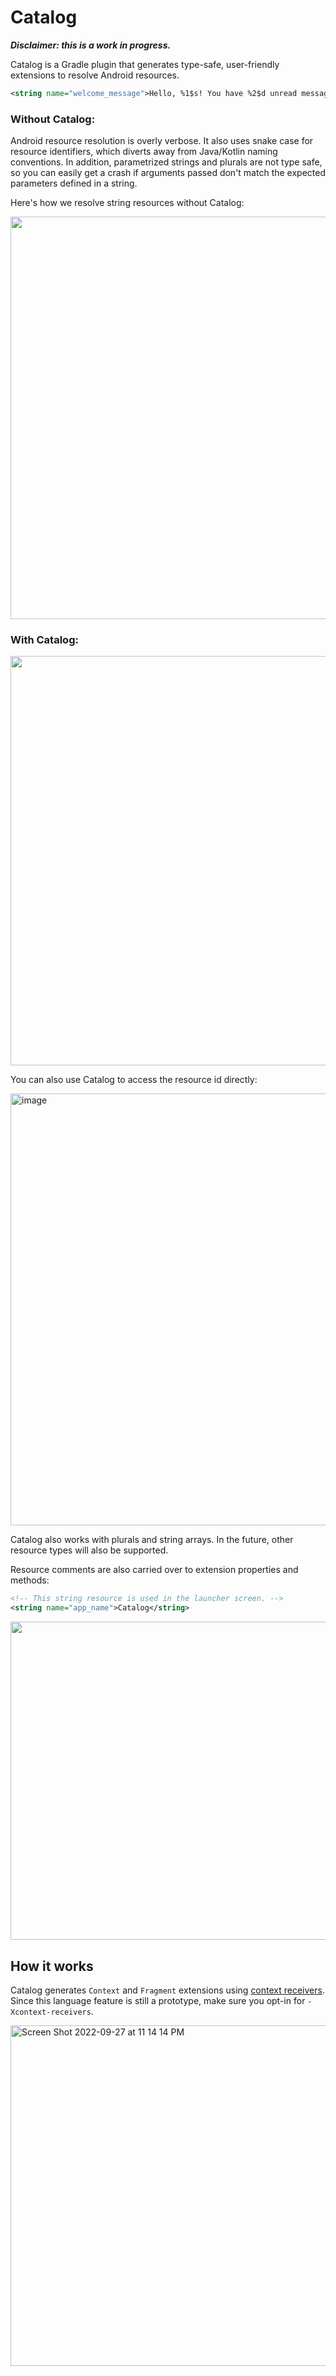 # Catalog

**_Disclaimer: this is a work in progress._**

Catalog is a Gradle plugin that generates type-safe, user-friendly extensions to resolve Android resources.

```xml
<string name="welcome_message">Hello, %1$s! You have %2$d unread messages.</string>
```

### Without Catalog:

Android resource resolution is overly verbose. It also uses snake case for resource identifiers,
which diverts away from Java/Kotlin naming conventions. In addition, parametrized strings and
plurals are not type safe, so you can easily get a crash if arguments passed don't match
the expected parameters defined in a string.

Here's how we resolve string resources without Catalog:

<img width="644" src="https://user-images.githubusercontent.com/1800351/192675500-9e4fff60-f2f3-4f26-8473-e4a7364530ab.png">

### With Catalog:

<img width="655" src="https://user-images.githubusercontent.com/1800351/192675528-d3463e82-197c-4f39-bfda-69fe43eceaa1.png">

You can also use Catalog to access the resource id directly:

<img width="691" alt="image" src="https://user-images.githubusercontent.com/1800351/192676118-423ead2a-3856-48b7-8637-866f64ca8ce1.png">

Catalog also works with plurals and string arrays. In the future, other resource types will also be supported.

Resource comments are also carried over to extension properties and methods:

```xml
<!-- This string resource is used in the launcher screen. -->
<string name="app_name">Catalog</string>
```

<img width="509" src="https://user-images.githubusercontent.com/1800351/192677607-06a8d538-8786-4419-98df-21ad0cd4acd5.png">

## How it works

Catalog generates `Context` and `Fragment` extensions using [context receivers](https://blog.jetbrains.com/kotlin/2022/02/kotlin-1-6-20-m1-released/#prototype-of-context-receivers-for-kotlin-jvm).
Since this language feature is still a prototype, make sure you opt-in for `-Xcontext-receivers`.

<img width="545" alt="Screen Shot 2022-09-27 at 11 14 14 PM" src="https://user-images.githubusercontent.com/1800351/192679242-be1b2d67-4b65-4e0a-a78a-14145f28dd47.png">

